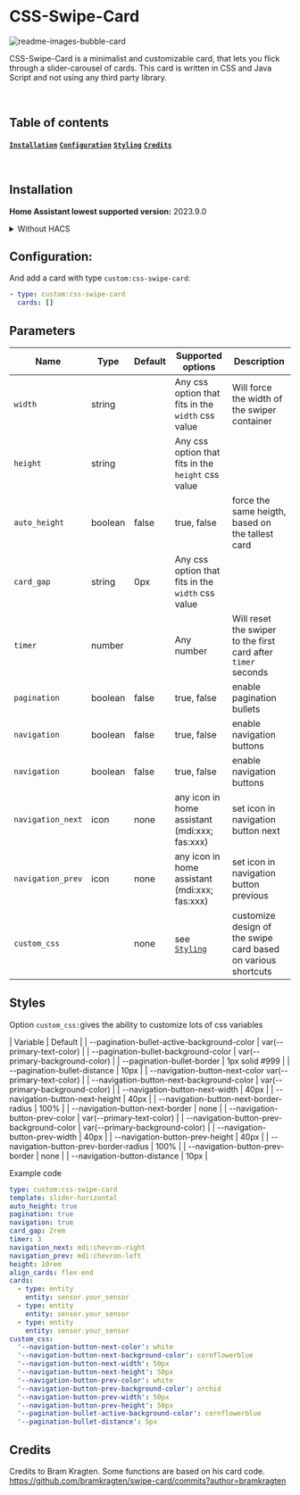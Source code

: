 # CSS-Swipe-Card

![readme-images-bubble-card](https://github.com/Nemuritor01/css-swipe-card/blob/main/.github/css-swipe-card.png)

CSS-Swipe-Card is a minimalist and customizable card, that lets you flick through a slider-carousel of cards.
This card is written in CSS and Java Script and not using any third party library.

<br>

## Table of contents

**[`Installation`](#installation)**  **[`Configuration`](#configuration)**  **[`Styling`](#styling)**  **[`Credits`](#credits)** 

<br>

## Installation

**Home Assistant lowest supported version:** 2023.9.0

<details>

<summary>Without HACS</summary>

<br>

1. Download these files: [css-swipe-card.js]([https://github.com/Nemuritor01/css-swipe-card/blob/main/src/css-swipe-card.js])
2. Add these files to your `<config>/www` folder
3. On your dashboard click on the icon at the right top corner then on `Edit dashboard`
4. Click again on that icon and then click on `Manage resources`
5. Click on `Add resource`
6. Copy and paste this: `/local/css-swipe-card.js?v=1`
7. Click on `JavaScript Module` then `Create`
8. Go back and refresh your page
9. You can now click on `Add card` in the bottom right corner and search for `Bubble Card`
10. After any update of the file you will have to edit `/local/bubble-card.js?v=1` and change the version to any higher number

If it's not working, just try to clear your browser cache.`

</details>

## Configuration:

And add a card with type `custom:css-swipe-card`:

```yaml
- type: custom:css-swipe-card
  cards: []
```
## Parameters

| Name | Type | Default | Supported options | Description |
| ---- | ---- | ------- | ----------------- | ----------- |
| `width` | string | | Any css option that fits in the `width` css value | Will force the width of the swiper container |
| `height` | string | | Any css option that fits in the `height` css value |
| `auto_height` | boolean | false | true, false | force the same heigth, based on the tallest card |
| `card_gap` | string | 0px | Any css option that fits in the `width` css value | |
| `timer` | number | | Any number | Will reset the swiper to the first card after `timer` seconds |
| `pagination` | boolean | false | true, false | enable pagination bullets |
| `navigation` | boolean | false | true, false | enable navigation buttons |
| `navigation` | boolean | false | true, false | enable navigation buttons |
| `navigation_next` | icon | none | any icon in home assistant (mdi:xxx; fas:xxx) | set icon in navigation button next |
| `navigation_prev` | icon | none | any icon in home assistant (mdi:xxx; fas:xxx) | set icon in navigation button previous |
| `custom_css` | | none | see [`Styling`](#styling) | customize design of the swipe card based on various shortcuts |

## Styles

Option `custom_css:`gives the ability to customize lots of css variables

| Variable | Default |
| --pagination-bullet-active-background-color | var(--primary-text-color) |
| --pagination-bullet-background-color | var(--primary-background-color) |
| --pagination-bullet-border | 1px solid #999 |
| --pagination-bullet-distance | 10px |
| --navigation-button-next-color var(--primary-text-color) |
| --navigation-button-next-background-color | var(--primary-background-color) |
| --navigation-button-next-width | 40px |
| --navigation-button-next-height | 40px |
| --navigation-button-next-border-radius | 100% |
| --navigation-button-next-border | none |
| --navigation-button-prev-color | var(--primary-text-color) |
| --navigation-button-prev-background-color | var(--primary-background-color) |
| --navigation-button-prev-width | 40px |
| --navigation-button-prev-height | 40px |
| --navigation-button-prev-border-radius | 100% |
| --navigation-button-prev-border | none |
| --navigation-button-distance | 10px |


Example code

```yaml
type: custom:css-swipe-card
template: slider-horizontal
auto_height: true
pagination: true
navigation: true
card_gap: 2rem
timer: 3
navigation_next: mdi:chevron-right
navigation_prev: mdi:chevron-left
height: 10rem
align_cards: flex-end
cards:
  - type: entity
    entity: sensor.your_sensor
  - type: entity
    entity: sensor.your_sensor
  - type: entity
    entity: sensor.your_sensor
custom_css:
  '--navigation-button-next-color': white
  '--navigation-button-next-background-color': cornflowerblue
  '--navigation-button-next-width': 50px
  '--navigation-button-next-height': 50px
  '--navigation-button-prev-color': white
  '--navigation-button-prev-background-color': orchid
  '--navigation-button-prev-width': 50px
  '--navigation-button-prev-height': 50px
  '--pagination-bullet-active-background-color': cornflowerblue
  '--pagination-bullet-distance': 5px
```

## Credits

Credits to Bram Kragten. Some functions are based on his card code.
https://github.com/bramkragten/swipe-card/commits?author=bramkragten